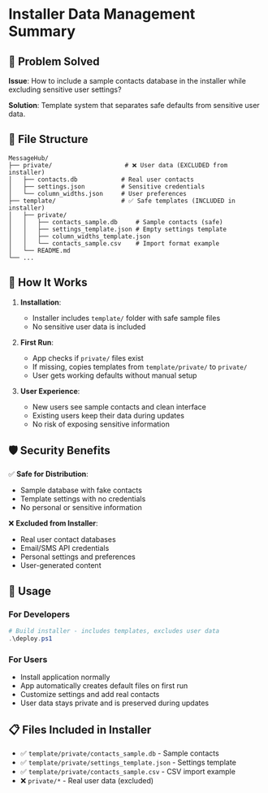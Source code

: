 # Installer Data Management Summary

## 🎯 Problem Solved

**Issue**: How to include a sample contacts database in the installer while excluding sensitive user settings?

**Solution**: Template system that separates safe defaults from sensitive user data.

## 📁 File Structure

```
MessageHub/
├── private/                    # ❌ User data (EXCLUDED from installer)
│   ├── contacts.db            # Real user contacts
│   ├── settings.json          # Sensitive credentials  
│   └── column_widths.json     # User preferences
├── template/                  # ✅ Safe templates (INCLUDED in installer)
│   ├── private/
│   │   ├── contacts_sample.db     # Sample contacts (safe)
│   │   ├── settings_template.json # Empty settings template
│   │   ├── column_widths_template.json
│   │   └── contacts_sample.csv    # Import format example
│   └── README.md
└── ...
```

## 🔄 How It Works

1. **Installation**: 
   - Installer includes `template/` folder with safe sample files
   - No sensitive user data is included

2. **First Run**:
   - App checks if `private/` files exist
   - If missing, copies templates from `template/private/` to `private/`
   - User gets working defaults without manual setup

3. **User Experience**:
   - New users see sample contacts and clean interface
   - Existing users keep their data during updates
   - No risk of exposing sensitive information

## 🛡️ Security Benefits

✅ **Safe for Distribution**:
- Sample database with fake contacts
- Template settings with no credentials
- No personal or sensitive information

❌ **Excluded from Installer**:
- Real user contact databases
- Email/SMS API credentials
- Personal settings and preferences
- User-generated content

## 🚀 Usage

### For Developers
```powershell
# Build installer - includes templates, excludes user data
.\deploy.ps1
```

### For Users
- Install application normally
- App automatically creates default files on first run
- Customize settings and add real contacts
- User data stays private and is preserved during updates

## 📋 Files Included in Installer

- ✅ `template/private/contacts_sample.db` - Sample contacts
- ✅ `template/private/settings_template.json` - Settings template
- ✅ `template/private/contacts_sample.csv` - CSV import example
- ❌ `private/*` - Real user data (excluded)
